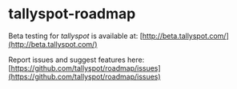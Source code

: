 # tallyspot-roadmap

Beta testing for _tallyspot_ is available at: [http://beta.tallyspot.com/](http://beta.tallyspot.com/)

Report issues and suggest features here: [https://github.com/tallyspot/roadmap/issues](https://github.com/tallyspot/roadmap/issues)
